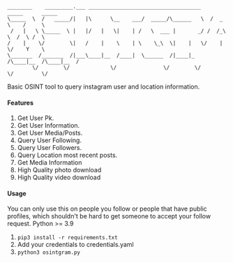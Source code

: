 ```
________    _________.___ ____________________________________    _____      _____   
\_____  \  /   _____/|   |\      \__    ___/  _____/\______   \  /  _  \    /     \  
 /   |   \ \_____  \ |   |/   |   \|    | /   \  ___ |       _/ /  /_\  \  /  \ /  \ 
/    |    \/        \|   /    |    \    | \    \_\  \|    |   \/    |    \/    Y    \
\_______  /_______  /|___\____|__  /____|  \______  /|____|_  /\____|__  /\____|__  /
        \/        \/             \/               \/        \/         \/         \/
```

Basic OSINT tool to query instagram user and location information.

#### Features
1. Get User Pk.
2. Get User Information.
3. Get User Media/Posts.
4. Query User Following.
5. Query User Followers.
6. Query Location most recent posts.
7. Get Media Information
8. High Quality photo download
9. High Quality video download

#### Usage
You can only use this on people you follow or people that have public profiles, which shouldn't be hard to get someone to accept your follow request.
Python >= 3.9
1. ```pip3 install -r requirements.txt```
2. Add your credentials to credentials.yaml
3. ```python3 osintgram.py```
